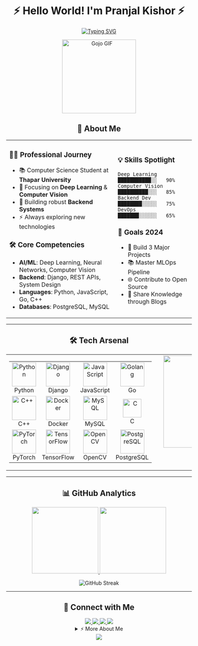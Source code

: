 <div align="center">

# ⚡️ Hello World! I'm Pranjal Kishor ⚡️

[![Typing SVG](https://readme-typing-svg.demolab.com?font=Fira+Code&weight=600&size=28&duration=3000&pause=1000&color=3382ED&center=true&vCenter=true&random=false&width=600&lines=Deep+Learning+Explorer+%F0%9F%A7%A0;Computer+Vision+Enthusiast+%F0%9F%91%81%EF%B8%8F;Backend+Developer+%F0%9F%9B%A0%EF%B8%8F)](https://git.io/typing-svg)

<img src="https://i.pinimg.com/originals/ec/b4/6d/ecb46dbdc7ab6e2ba98c78aae27da954.gif" alt="Gojo GIF" width="200"/>

</div>

<div align="center">

## 🚀 About Me

<table>
<tr>
<td>

### 👨‍💻 Professional Journey
- 📚 Computer Science Student at **Thapar University**
- 🎯 Focusing on **Deep Learning** & **Computer Vision**
- 🌱 Building robust **Backend Systems**
- ⚡ Always exploring new technologies

### 🛠️ Core Competencies
- **AI/ML**: Deep Learning, Neural Networks, Computer Vision
- **Backend**: Django, REST APIs, System Design
- **Languages**: Python, JavaScript, Go, C++
- **Databases**: PostgreSQL, MySQL

</td>
<td>

### 💡 Skills Spotlight

```text
Deep Learning    ███████████░░   90%
Computer Vision  ██████████░░░   85%
Backend Dev      ████████░░░░░   75%
DevOps           ███████░░░░░░   65%
```

### 🎯 Goals 2024
- 📱 Build 3 Major Projects
- 📚 Master MLOps Pipeline
- 🌐 Contribute to Open Source
- 📖 Share Knowledge through Blogs

</td>
</tr>
</table>

</div>

---


<div align="center">

## 🛠️ Tech Arsenal
<table style="border: none; border-collapse: collapse;">
  <tr style="border: none;">
    <!-- Tech Stack Table on the Left -->
    <td style="border: none;">
      <table align="center" style="border: none; border-collapse: collapse;">
        <tr style="border: none;">
          <td align="center" width="96" style="border: none;">
            <img src="https://techstack-generator.vercel.app/python-icon.svg" alt="Python" width="65" height="65"/>
            <br>Python
          </td>
          <td align="center" width="96" style="border: none;">
            <img src="https://techstack-generator.vercel.app/django-icon.svg" alt="Django" width="65" height="65"/>
            <br>Django
          </td>
          <td align="center" width="96" style="border: none;">
            <img src="https://techstack-generator.vercel.app/js-icon.svg" alt="JavaScript" width="65" height="65"/>
            <br>JavaScript
          </td>
          <td align="center" width="96" style="border: none;">
            <img src="https://www.vectorlogo.zone/logos/golang/golang-icon.svg" alt="Golang" width="65" height="65"/>
            <br>Go
          </td>
        </tr>
        <tr style="border: none;">
          <td align="center" width="96" style="border: none;">
            <img src="https://techstack-generator.vercel.app/cpp-icon.svg" alt="C++" width="65" height="65"/>
            <br>C++
          </td>
          <td align="center" width="96" style="border: none;">
            <img src="https://techstack-generator.vercel.app/docker-icon.svg" alt="Docker" width="65" height="65"/>
            <br>Docker
          </td>
          <td align="center" width="96" style="border: none;">
            <img src="https://techstack-generator.vercel.app/mysql-icon.svg" alt="MySQL" width="65" height="65"/>
            <br>MySQL
          </td>
          <td align="center" width="96" style="border: none;">
            <img src="https://upload.wikimedia.org/wikipedia/commons/1/18/C_Programming_Language.svg" alt="C" width="50" height="50"/>
            <br>C
          </td>
        </tr>
        <tr style="border: none;">
          <td align="center" width="96" style="border: none;">
            <img src="https://www.vectorlogo.zone/logos/pytorch/pytorch-icon.svg" alt="PyTorch" width="65" height="65"/>
            <br>PyTorch
          </td>
          <td align="center" width="96" style="border: none;">
            <img src="https://www.vectorlogo.zone/logos/tensorflow/tensorflow-icon.svg" alt="TensorFlow" width="65" height="65"/>
            <br>TensorFlow
          </td>
          <td align="center" width="96" style="border: none;">
            <img src="https://www.vectorlogo.zone/logos/opencv/opencv-icon.svg" alt="OpenCV" width="65" height="65"/>
            <br>OpenCV
          </td>
          <td align="center" width="96" style="border: none;">
            <img src="https://www.vectorlogo.zone/logos/postgresql/postgresql-icon.svg" alt="PostgreSQL" width="65" height="65"/>
            <br>PostgreSQL
          </td>
        </tr>
      </table>
    </td>
    <!-- Spacer and GIF -->
    <td style="width: 100px; border: none;"></td>
    <!-- Hacker GIF on the Right -->
    <td align="center" valign="top" style="border: none;">
      <img src="https://media.tenor.com/Os38-K7VHL4AAAAM/shibainu-typing.gif" alt="Hacker GIF" width="250"/>
    </td>
  </tr>
</table>
</div>


---

<div align="center">

## 📊 GitHub Analytics

<p align="center">
<a href="https://github.com/notpranjal-88">
  <img height="180em" src="https://github-readme-stats.vercel.app/api?username=notpranjal-88&show_icons=true&theme=tokyonight&include_all_commits=true&count_private=true"/>
  <img height="180em" src="https://github-readme-stats.vercel.app/api/top-langs/?username=notpranjal-88&layout=compact&langs_count=8&theme=tokyonight"/>
</a>
</p>

<p align="center">
  <img src="http://github-readme-streak-stats.herokuapp.com?user=notpranjal-88&theme=tokyonight&hide_border=true&date_format=M%20j%5B%2C%20Y%5D" alt="GitHub Streak"/>
</p>

</div>

---

<div align="center">

## 🤝 Connect with Me

<a href="mailto:pkishor_be22@thapar.edu">
  <img src="https://img.shields.io/badge/Gmail-D14836?style=for-the-badge&logo=gmail&logoColor=white"/>
</a>
<a href="https://linkedin.com/in/pranjalkishor">
  <img src="https://img.shields.io/badge/LinkedIn-0077B5?style=for-the-badge&logo=linkedin&logoColor=white"/>
</a>
<a href="https://github.com/pranjal-88">
  <img src="https://img.shields.io/badge/GitHub-100000?style=for-the-badge&logo=github&logoColor=white"/>
</a>
<a href="https://www.instagram.com/pranjal.kishor_811/">
  <img src="https://img.shields.io/badge/Instagram-E4405F?style=for-the-badge&logo=instagram&logoColor=white"/>
</a>

<details>
<summary>⚡ More About Me</summary>
<br>
  
- 🔭 Currently working on: **Deep Learning Projects**
- 🌱 Learning: **MLOps and System Design**
- 👯 Looking to collaborate on: **AI/ML Projects**
- 💬 Ask me about: **Python, Deep Learning, Computer Vision**
- ⚡ Fun fact: **I can code for hours with just coffee and music!**
  
</details>

<img src="https://capsule-render.vercel.app/api?type=waving&color=gradient&height=100&section=footer"/>

</div>
